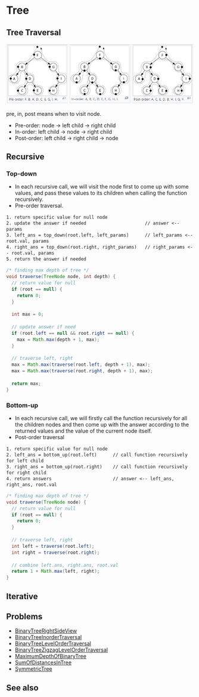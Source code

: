 # Tree

## Tree Traversal

![tree-traversal](./img/tree-traversal.png)

pre, in, post means when to visit node.

- Pre-order: node -> left child -> right child
- In-order: left child -> node -> right child
- Post-order: left child -> right child -> node

## Recursive

### Top-down

- In each recursive call, we will visit the node first to come up with some values, and pass these values to its children when calling the function recursively.
- Pre-order traversal.

```text
1. return specific value for null node
2. update the answer if needed                      // answer <-- params
3. left_ans = top_down(root.left, left_params)      // left_params <-- root.val, params
4. right_ans = top_down(root.right, right_params)   // right_params <-- root.val, params
5. return the answer if needed 
```

```java
/* finding max depth of tree */
void traverse(TreeNode node, int depth) {
  // return value for null
  if (root == null) {
    return 0;
  }
  
  int max = 0;

  // update answer if need
  if (root.left == null && root.right == null) {
    max = Math.max(depth + 1, max);
  }
  
  // traverse left, right
  max = Math.max(traverse(root.left, depth + 1), max);
  max = Math.max(traverse(root.right, depth + 1), max);
  
  return max;
}
```

### Bottom-up

- In each recursive call, we will firstly call the function recursively for all the children nodes and then come up with the answer according to the returned values and the value of the current node itself.
- Post-order traversal

```text
1. return specific value for null node
2. left_ans = bottom_up(root.left)      // call function recursively for left child
3. right_ans = bottom_up(root.right)    // call function recursively for right child
4. return answers                       // answer <-- left_ans, right_ans, root.val
```

```java
/* finding max depth of tree */
void traverse(TreeNode node) {
  // return value for null
  if (root == null) {
    return 0;
  }
  
  // traverse left, right
  int left = traverse(root.left);
  int right = traverse(root.right);

  // combine left.ans, right.ans, root.val
  return 1 + Math.max(left, right);
}
```
 
## Iterative

## Problems

- [BinaryTreeRightSideView](./leetcode/BinaryTreeRightSideView.cpp)
- [BinaryTreeInorderTraversal](./leetcode/BinaryTreeInorderTraversal.java)
- [BinaryTreeLevelOrderTraversal](./leetcode/BinaryTreeLevelOrderTraversal.java)
- [BinaryTreeZigzagLevelOrderTraversal](./leetcode/BinaryTreeZigzagLevelOrderTraversal.java)
- [MaximumDepthOfBinaryTree](./leetcode/MaximumDepthOfBinaryTree.java)
- [SumOfDistancesInTree](./leetcode/SumOfDistancesInTree.java)
- [SymmetricTree](./leetcode/SymmetricTree.java)

## See also
